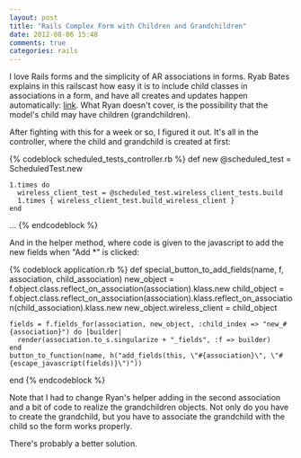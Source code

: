 ```yaml
---
layout: post
title: "Rails Complex Form with Children and Grandchildren"
date: 2012-08-06 15:48
comments: true
categories: rails
---
```

I love Rails forms and the simplicity of AR associations in forms.  Ryab Bates explains in this railscast how easy it is to include child classes in associations in a form, and have all creates and updates happen automatically: [link](http://railscasts.com/episodes/196-nested-model-form-revised).  What Ryan doesn't cover, is the possibility that the model's child may have children (grandchildren).  

<!-- more -->
After fighting with this for a week or so, I figured it out.  It's all in the controller, where the child and grandchild is created at first:

{% codeblock scheduled_tests_controller.rb %}
  def new
    @scheduled_test = ScheduledTest.new

    1.times do
      wireless_client_test = @scheduled_test.wireless_client_tests.build
      1.times { wireless_client_test.build_wireless_client }
    end
  ...
{% endcodeblock %}

And in the helper method, where code is given to the javascript to add the new fields when "Add *" is clicked:

{% codeblock application.rb %}
  def special_button_to_add_fields(name, f, association, child_association)
    new_object = f.object.class.reflect_on_association(association).klass.new
    child_object = f.object.class.reflect_on_association(association).klass.reflect_on_association(child_association).klass.new
    new_object.wireless_client = child_object

    fields = f.fields_for(association, new_object, :child_index => "new_#{association}") do |builder|
      render(association.to_s.singularize + "_fields", :f => builder)
    end
    button_to_function(name, h("add_fields(this, \"#{association}\", \"#{escape_javascript(fields)}\")"))
  end
{% endcodeblock %}

Note that I had to change Ryan's helper adding in the second association and a bit of code to realize the grandchildren objects. Not only do you have to create the grandchild, but you have to associate the grandchild with the child so the form works properly.

There's probably a better solution.
